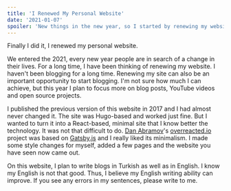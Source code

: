 ```yaml
---
title: 'I Renewed My Personal Website'
date: '2021-01-07'
spoiler: 'New things in the new year, so I started by renewing my website.'
---
```


Finally I did it, I renewed my personal website.

We entered the 2021, every new year people are in search of a change in their lives. For a long time, I have been thinking of renewing my website. I haven't been blogging for a long time. Renewing my site can also be an important opportunity to start blogging. I'm not sure how much I can achieve, but this year I plan to focus more on blog posts, YouTube videos and open source projects.

I published the previous version of this website in 2017 and I had almost never changed it. The site was Hugo-based and worked just fine. But I wanted to turn it into a React-based, minimal site that I know better the technology. It was not that difficult to do. [Dan Abramov](https://github.com/gaearon)'s [overreacted.io](https://github.com/gaearon/overreacted.io) project was based on [Gatsby.js](https://www.gatsbyjs.com) and I really liked its minimalism. I made some style changes for myself, added a few pages and the website you have seen now came out.

On this website, I plan to write blogs in Turkish as well as in English. I know my English is not that good. Thus, I believe my English writing ability can improve. If you see any errors in my sentences, please write to me.
